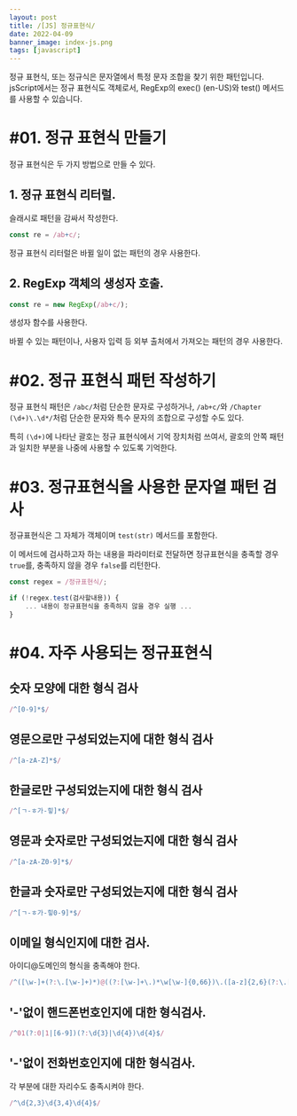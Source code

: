```yaml
---
layout: post
title: /[JS] 정규표현식/
date: 2022-04-09
banner_image: index-js.png
tags: [javascript]
---
```


정규 표현식, 또는 정규식은 문자열에서 특정 문자 조합을 찾기 위한 패턴입니다. jsScript에서는 정규 표현식도 객체로서, RegExp의 exec() (en-US)와 test() 메서드를 사용할 수 있습니다. 

<!--more-->

# #01. 정규 표현식 만들기

정규 표현식은 두 가지 방법으로 만들 수 있다.

## 1. 정규 표현식 리터럴. 

슬래시로 패턴을 감싸서 작성한다.

```js
const re = /ab+c/;
```

정규 표현식 리터럴은 바뀔 일이 없는 패턴의 경우 사용한다.

## 2. RegExp 객체의 생성자 호출.

```js
const re = new RegExp(/ab+c/);
```

생성자 함수를 사용한다.

바뀔 수 있는 패턴이나, 사용자 입력 등 외부 출처에서 가져오는 패턴의 경우 사용한다.

# #02. 정규 표현식 패턴 작성하기

정규 표현식 패턴은 `/abc/`처럼 단순한 문자로 구성하거나, `/ab+c/`와 `/Chapter (\d+)\.\d*/`처럼 단순한 문자와 특수 문자의 조합으로 구성할 수도 있다. 

특히 `(\d+)`에 나타난 괄호는 정규 표현식에서 기억 장치처럼 쓰여서, 괄호의 안쪽 패턴과 일치한 부분을 나중에 사용할 수 있도록 기억한다. 

# #03. 정규표현식을 사용한 문자열 패턴 검사

정규표현식은 그 자체가 객체이며 `test(str)` 메서드를 포함한다.

이 메서드에 검사하고자 하는 내용을 파라미터로 전달하면 정규표현식을 충족할 경우 `true`를, 충족하지 않을 경우 `false`를 리턴한다.

```js
const regex = /정규표현식/;

if (!regex.test(검사할내용)) {
    ... 내용이 정규표현식을 충족하지 않을 경우 실행 ...
}
```

# #04. 자주 사용되는 정규표현식 

## 숫자 모양에 대한 형식 검사

```js
/^[0-9]*$/
```

## 영문으로만 구성되었는지에 대한 형식 검사

```js
/^[a-zA-Z]*$/
```

## 한글로만 구성되었는지에 대한 형식 검사

```js
/^[ㄱ-ㅎ가-힣]*$/
```

## 영문과 숫자로만 구성되었는지에 대한 형식 검사

```js
/^[a-zA-Z0-9]*$/
```

## 한글과 숫자로만 구성되었는지에 대한 형식 검사

```js
/^[ㄱ-ㅎ가-힣0-9]*$/
```

## 이메일 형식인지에 대한 검사.

아이디@도메인의 형식을 충족해야 한다.

```js
/^([\w-]+(?:\.[\w-]+)*)@((?:[\w-]+\.)*\w[\w-]{0,66})\.([a-z]{2,6}(?:\.[a-z]{2})?)$/i
```

## '-'없이 핸드폰번호인지에 대한 형식검사.

```js
/^01(?:0|1|[6-9])(?:\d{3}|\d{4})\d{4}$/
```

## '-'없이 전화번호인지에 대한 형식검사.

각 부분에 대한 자리수도 충족시켜야 한다.

```js
/^\d{2,3}\d{3,4}\d{4}$/
```